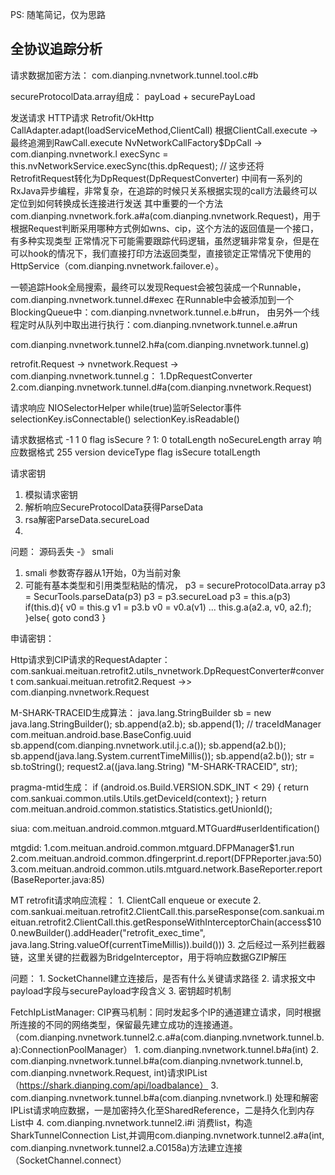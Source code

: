 PS: 随笔简记，仅为思路

## 全协议追踪分析
请求数据加密方法：
com.dianping.nvnetwork.tunnel.tool.c#b


secureProtocolData.array组成：
payLoad + securePayLoad


发送请求
HTTP请求 Retrofit/OkHttp 
CallAdapter.adapt(loadServiceMethod,ClientCall)
根据ClientCall.execute -> 最终追溯到RawCall.execute
NvNetworkCallFactory$DpCall -> com.dianping.nvnetwork.l execSync = this.nvNetworkService.execSync(this.dpRequest); // 这步还将RetrofitRequest转化为DpRequest(DpRequestConverter)
中间有一系列的RxJava异步编程，非常复杂，在追踪的时候只关系根据实现的call方法最终可以定位到如何转换成长连接进行发送
其中重要的一个方法com.dianping.nvnetwork.fork.a#a(com.dianping.nvnetwork.Request)，用于根据Request判断采用哪种方式例如wns、cip，这个方法的返回值是一个接口，有多种实现类型
正常情况下可能需要跟踪代码逻辑，虽然逻辑非常复杂，但是在可以hook的情况下，我们直接打印方法返回类型，直接锁定正常情况下使用的HttpService（com.dianping.nvnetwork.failover.e）。

一顿追踪Hook全局搜索，最终可以发现Request会被包装成一个Runnable，com.dianping.nvnetwork.tunnel.d#exec
在Runnable中会被添加到一个BlockingQueue中：com.dianping.nvnetwork.tunnel.e.b#run，
由另外一个线程定时从队列中取出进行执行：com.dianping.nvnetwork.tunnel.e.a#run


com.dianping.nvnetwork.tunnel2.h#a(com.dianping.nvnetwork.tunnel.g)


retrofit.Request -> nvnetwork.Request -> com.dianping.nvnetwork.tunnel.g：
	1.DpRequestConverter
	2.com.dianping.nvnetwork.tunnel.d#a(com.dianping.nvnetwork.Request)

请求响应
NIOSelectorHelper 
while(true)监听Selector事件
selectionKey.isConnectable()
selectionKey.isReadable()

请求数据格式
-1 1 0 flag isSecure ? 1: 0 totalLength noSecureLength array
响应数据格式
255 version deviceType flag isSecure totalLength


请求密钥
1. 模拟请求密钥
2. 解析响应SecureProtocolData获得ParseData
3. rsa解密ParseData.secureLoad
4. 

问题：
源码丢失 -》 smali
1. smali 参数寄存器从1开始，0为当前对象
2. 可能有基本类型和引用类型粘贴的情况，
p3 = secureProtocolData.array
p3 = SecurTools.parseData(p3)
p3 = p3.secureLoad
p3 = this.a(p3)
if(this.d){
	v0 = this.g
	v1 = p3.b
	v0 = v0.a(v1)
	...
	this.g.a(a2.a, v0, a2.f);
}else{
	goto cond3
}



申请密钥：

Http请求到CIP请求的RequestAdapter：
	com.sankuai.meituan.retrofit2.utils_nvnetwork.DpRequestConverter#convert
	com.sankuai.meituan.retrofit2.Request ->> com.dianping.nvnetwork.Request

M-SHARK-TRACEID生成算法：
	java.lang.StringBuilder sb = new java.lang.StringBuilder();
    sb.append(a2.b);
    sb.append(1);
    // traceIdManager com.meituan.android.base.BaseConfig.uuid
    sb.append(com.dianping.nvnetwork.util.j.c.a());
    sb.append(a2.b());
    sb.append(java.lang.System.currentTimeMillis());
    sb.append(a2.b());
    str = sb.toString();
    request2.a((java.lang.String) "M-SHARK-TRACEID", str);

 pragma-mtid生成：
 		if (android.os.Build.VERSION.SDK_INT < 29) {
            return com.sankuai.common.utils.Utils.getDeviceId(context);
        }
        return com.meituan.android.common.statistics.Statistics.getUnionId();

 siua:
 	com.meituan.android.common.mtguard.MTGuard#userIdentification()

 mtgdid:
 	1.com.meituan.android.common.mtguard.DFPManager$1.run
 	2.com.meituan.android.common.dfingerprint.d.report(DFPReporter.java:50)
 	3.com.meituan.android.common.utils.mtguard.network.BaseReporter.report(BaseReporter.java:85)


MT retrofit请求响应流程：
	1. ClientCall enqueue or execute
	2. com.sankuai.meituan.retrofit2.ClientCall.this.parseResponse(com.sankuai.meituan.retrofit2.ClientCall.this.getResponseWithInterceptorChain(access$100.newBuilder().addHeader("retrofit_exec_time", java.lang.String.valueOf(currentTimeMillis)).build()))
	3. 之后经过一系列拦截器链，这里关键的拦截器为BridgeInterceptor，用于将响应数据GZIP解压

问题：
	1. SocketChannel建立连接后，是否有什么关键请求路径
	2. 请求报文中payload字段与securePayload字段含义
	3. 密钥超时机制

FetchIpListManager:
CIP赛马机制：同时发起多个IP的通道建立请求，同时根据所连接的不同的网络类型，保留最先建立成功的连接通道。（com.dianping.nvnetwork.tunnel2.c.a#a(com.dianping.nvnetwork.tunnel.b.a):ConnectionPoolManager）
	1. com.dianping.nvnetwork.tunnel.b#a(int)
	2. com.dianping.nvnetwork.tunnel.b#a(com.dianping.nvnetwork.tunnel.b, com.dianping.nvnetwork.Request, int)请求IPList（https://shark.dianping.com/api/loadbalance）
	3. com.dianping.nvnetwork.tunnel.b#a(com.dianping.nvnetwork.l) 处理和解密IPList请求响应数据，一是加密持久化至SharedReference，二是持久化到内存List中
	4. com.dianping.nvnetwork.tunnel2.i#i 消费list，构造SharkTunnelConnection List,并调用com.dianping.nvnetwork.tunnel2.a#a(int, com.dianping.nvnetwork.tunnel2.a.C0158a)方法建立连接（SocketChannel.connect）
